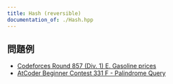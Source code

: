 ```yaml
---
title: Hash (reversible)
documentation_of: ./Hash.hpp
---
```


## 問題例
- [Codeforces Round 857 (Div. 1) E. Gasoline prices](https://codeforces.com/contest/1801/problem/E)
- [AtCoder Beginner Contest 331 F - Palindrome Query](https://atcoder.jp/contests/abc331/tasks/abc331_f)
